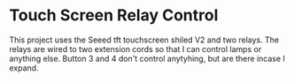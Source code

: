 # Touch Screen Relay Control
This project uses the Seeed tft touchscreen shiled V2 and two relays. The relays are wired to two extension cords so that I can control lamps or anything else. Button 3 and 4 don't control anytyhing, but are there incase I expand. 
